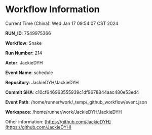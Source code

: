 # Workflow Information

Current Time (China): Wed Jan 17 09:54:07 CST 2024  

**RUN_ID**: 7549975366  

**Workflow**: Snake  

**Run Number**: 214  

**Actor**: JackieDYH  

**Event Name**: schedule  

**Repository**: JackieDYH/JackieDYH  

**Commit SHA**: c10cf646963555939c1df9678844aac480e53ed4  

**Event Path**: /home/runner/work/_temp/_github_workflow/event.json  

**Workspace**: /home/runner/work/JackieDYH/JackieDYH  

Other information: [https://github.com/JackieDYH](https://github.com/JackieDYH)
